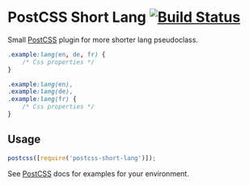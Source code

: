 # PostCSS Short Lang [![Build Status][ci-img]][ci]

Small [PostCSS] plugin for more shorter lang pseudoclass.

[postcss]: https://github.com/postcss/postcss
[ci-img]: https://travis-ci.org/Coder801/postcss-lang-short.svg
[ci]: https://travis-ci.org/Coder801/postcss-lang-short

```css
.example:lang(en, de, fr) {
    /* Css properties */
}
```

```css
.example:lang(en),
.example:lang(de),
.example:lang(fr) {
    /* Css properties */
}
```

## Usage

```js
postcss([require('postcss-short-lang')]);
```

See [PostCSS] docs for examples for your environment.
